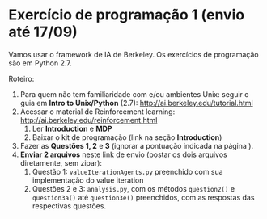 # Exercício de programação 1 (envio até 17/09)


Vamos usar o framework de IA de Berkeley. Os exercícios de programação são em Python 2.7.

Roteiro:

1. Para quem não tem familiaridade com  e/ou ambientes Unix: seguir o guia em **Intro to Unix/Python** (2.7): http://ai.berkeley.edu/tutorial.html
2. Acessar o material de Reinforcement learning: http://ai.berkeley.edu/reinforcement.html
    1. Ler **Introduction** e **MDP**
    2. Baixar o kit de programação (link na seção **Introduction**)
3. Fazer as **Questões 1, 2** e **3**  (ignorar a pontuação indicada na página ).
4. **Enviar 2 arquivos** neste link de envio (postar os dois arquivos diretamente, sem zipar):
   1. Questão 1: ``valueIterationAgents.py`` preenchido com sua implementação do value iteration
   2. Questões 2 e 3: ``analysis.py``, com os métodos ``question2()`` e ``question3a()`` até ``question3e()`` preenchidos, com as respostas das respectivas questões.